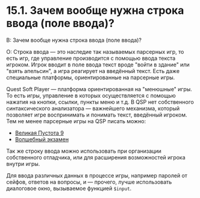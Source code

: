 # 15.1. Зачем вообще нужна строка ввода (поле ввода)?
<!-- [:faq_15_01] -->
В: Зачем вообще нужна строка ввода (поле ввода)?

О:
Строка ввода — это наследие так называемых парсерных игр, то есть игр, где управление производится с помощью ввода текста игроком. Игрок вводит в поле ввода текст вроде "войти в здание" или "взять апельсин", а игра реагирует на введённый текст. Есть даже специальные платформы, ориентированные на парсерные игры.

Quest Soft Player — платформа ориентированная на "менюшные" игры. То есть игры, управление в которых осуществляется с помощью нажатия на кнопки, ссылки, пункты меню и т.д. В QSP нет собственного синтаксического анализатора — важнейшего механизма, который позволяет игре воспринимать и понимать текст, введённый игроком. Тем не менее парсерные игры на QSP писать можно:
* [Великая Пустота 9](https://ifwiki.ru/Великая_Пустота_9)
* [Волшебный экзамен](https://ifwiki.ru/Волшебный_экзамен)

Так же строку ввода можно использовать при организации собственного отладчика, или для расширения возможностей игрока внутри игры.

Для ввода различных данных в процессе игры, например паролей от сейфов, ответов на вопросы, и — прочего, лучше использовать диалоговое окно, вызываемое функцией `$input`.
